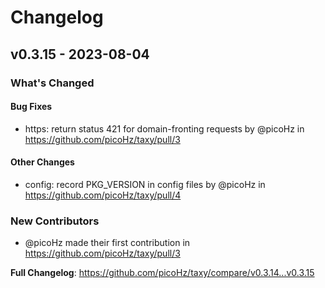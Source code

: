 # Changelog

## v0.3.15 - 2023-08-04

<!-- Release notes generated using configuration in .github/release.yml at v0.3.15 -->
### What's Changed

#### Bug Fixes

- https: return status 421 for domain-fronting requests by @picoHz in https://github.com/picoHz/taxy/pull/3

#### Other Changes

- config: record PKG_VERSION in config files by @picoHz in https://github.com/picoHz/taxy/pull/4

### New Contributors

- @picoHz made their first contribution in https://github.com/picoHz/taxy/pull/3

**Full Changelog**: https://github.com/picoHz/taxy/compare/v0.3.14...v0.3.15
